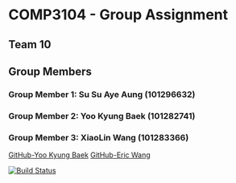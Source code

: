 # COMP3104 - Group Assignment

## Team 10
## Group Members
### Group Member 1: Su Su Aye Aung (101296632)
### Group Member 2: Yoo Kyung Baek (101282741)
### Group Member 3: XiaoLin Wang   (101283366)
[GitHub-Yoo Kyung Baek](https://github.com/ashBwhite)
[GitHub-Eric Wang](https://github.com/EricW321)


[![Build Status](https://app.travis-ci.com/susuayeaung/COMP3104_Group_Assignment.svg?branch=main)](https://app.travis-ci.com/susuayeaung/COMP3104_Group_Assignment)
